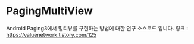 # PagingMultiView

Android Paging3에서 멀티뷰를 구현하는 방법에 대한 연구 소스코드 입니다.
링크 : https://valuenetwork.tistory.com/125
